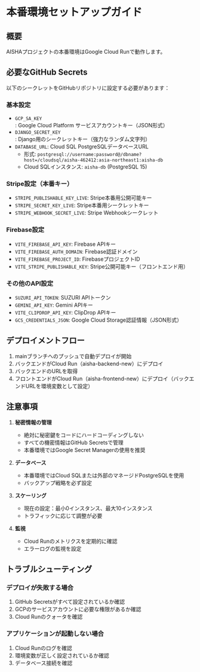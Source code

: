 # 本番環境セットアップガイド

## 概要
AISHAプロジェクトの本番環境はGoogle Cloud Runで動作します。

## 必要なGitHub Secrets

以下のシークレットをGitHubリポジトリに設定する必要があります：

### 基本設定
- `GCP_SA_KEY`: Google Cloud Platform サービスアカウントキー（JSON形式）
- `DJANGO_SECRET_KEY`: Django用のシークレットキー（強力なランダム文字列）
- `DATABASE_URL`: Cloud SQL PostgreSQLデータベースURL
  - 形式: `postgresql://username:password@/dbname?host=/cloudsql/aisha-462412:asia-northeast1:aisha-db`
  - Cloud SQLインスタンス: `aisha-db` (PostgreSQL 15)

### Stripe設定（本番キー）
- `STRIPE_PUBLISHABLE_KEY_LIVE`: Stripe本番用公開可能キー
- `STRIPE_SECRET_KEY_LIVE`: Stripe本番用シークレットキー
- `STRIPE_WEBHOOK_SECRET_LIVE`: Stripe Webhookシークレット

### Firebase設定
- `VITE_FIREBASE_API_KEY`: Firebase APIキー
- `VITE_FIREBASE_AUTH_DOMAIN`: Firebase認証ドメイン
- `VITE_FIREBASE_PROJECT_ID`: FirebaseプロジェクトID
- `VITE_STRIPE_PUBLISHABLE_KEY`: Stripe公開可能キー（フロントエンド用）

### その他のAPI設定
- `SUZURI_API_TOKEN`: SUZURI APIトークン
- `GEMINI_API_KEY`: Gemini APIキー
- `VITE_CLIPDROP_API_KEY`: ClipDrop APIキー
- `GCS_CREDENTIALS_JSON`: Google Cloud Storage認証情報（JSON形式）

## デプロイメントフロー

1. mainブランチへのプッシュで自動デプロイが開始
2. バックエンドがCloud Run（aisha-backend-new）にデプロイ
3. バックエンドのURLを取得
4. フロントエンドがCloud Run（aisha-frontend-new）にデプロイ（バックエンドURLを環境変数として設定）

## 注意事項

1. **秘密情報の管理**
   - 絶対に秘密鍵をコードにハードコーディングしない
   - すべての機密情報はGitHub Secretsで管理
   - 本番環境ではGoogle Secret Managerの使用を推奨

2. **データベース**
   - 本番環境ではCloud SQLまたは外部のマネージドPostgreSQLを使用
   - バックアップ戦略を必ず設定

3. **スケーリング**
   - 現在の設定：最小0インスタンス、最大10インスタンス
   - トラフィックに応じて調整が必要

4. **監視**
   - Cloud Runのメトリクスを定期的に確認
   - エラーログの監視を設定

## トラブルシューティング

### デプロイが失敗する場合
1. GitHub Secretsがすべて設定されているか確認
2. GCPのサービスアカウントに必要な権限があるか確認
3. Cloud Runのクォータを確認

### アプリケーションが起動しない場合
1. Cloud Runのログを確認
2. 環境変数が正しく設定されているか確認
3. データベース接続を確認